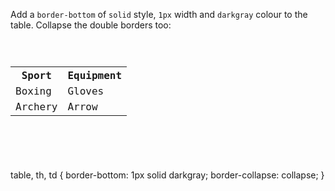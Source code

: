Add a `border-bottom` of `solid` style,
`1px` width
and
`darkgray` colour
to the table.
Collapse the double borders
too:

<Editor lang="css" type="exercise">
<code>
<panel lang="html">
<table>
  <tr>
    <th>Sport</th>
    <th>Equipment</th>
  </tr>
  <tr>
    <td>Boxing</td>
    <td>Gloves</td>
  </tr>
  <tr>
    <td>Archery</td>
    <td>Arrow</td>
  </tr>
</table>
</panel>
<panel lang="css">

</panel>
</code>

<solution>
table, th, td {
  border-bottom: 1px solid darkgray;
  border-collapse: collapse;
}
</solution>
</Editor>